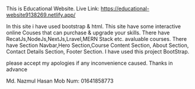 This is Educational Website.
Live Link: https://educational-website9138269.netlify.app/

In this site i have used bootstrap & html. This site have some interactive online Couses that can purchase & upgrade your skills. There have RecatJs,NodeJs,NextJs,Lravel,MERN Stack etc. avaluable courses. There have Section Navbar,Hero Section,Course Content Section, About Section, Contact Details Section, Footer Section.
I have used this project BootStrap.

please accept my apologies if any inconvenience caused. Thanks in advance


Md. Nazmul Hasan
Mob Num: 01641858773
